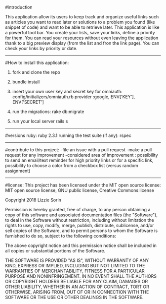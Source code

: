 #introduction

This application allow its users to keep track and organize useful links such as articles you want to read later or solutions to a problem you found (like snippet of code) and want to be able to retrieve later. 
This application is like a powerful tool bar. You create your lists, save your links, define a priority for them. You can read your resources without even leaving the application thank to a big preview display (from the list and fron the link page). You can check your links by priority or date. 

-------------------------------------------------------------------------------------------------------------

#How to install this application:

1. fork and clone the repo

2. bundle install

3. insert your own user key and secret key for omniauth:
config/initializers/omniauth.rb
provider :google, ENV['KEY'], ENV['SECRET']

4. run the migrations: 
rake db:migrate


5. run your local server
rails s

-------------------------------------------------------------------------------------------------------------

#versions
ruby: ruby 2.3.1
running the test suite (if any): rspec

-------------------------------------------------------------------------------------------------------------

#contribute to this project:
-file an issue with a pull request
-make a pull request for any improvement
-considered area of improvement : possibility to send an email/text reminder for high priority links or for a specific link, possibility to choose a color from a checkbox list (versus random assignment)

-------------------------------------------------------------------------------------------------------------

#license:
This project has been licensed under the MIT open source license:
MIT open source license, GNU public license, Creative Commons license


Copyright 2018 Lizzie Sorin

Permission is hereby granted, free of charge, to any person obtaining a copy of this software and associated documentation files (the "Software"), to deal in the Software without restriction, including without limitation the rights to use, copy, modify, merge, publish, distribute, sublicense, and/or sell copies of the Software, and to permit persons to whom the Software is furnished to do so, subject to the following conditions:

The above copyright notice and this permission notice shall be included in all copies or substantial portions of the Software.

THE SOFTWARE IS PROVIDED "AS IS", WITHOUT WARRANTY OF ANY KIND, EXPRESS OR IMPLIED, INCLUDING BUT NOT LIMITED TO THE WARRANTIES OF MERCHANTABILITY, FITNESS FOR A PARTICULAR PURPOSE AND NONINFRINGEMENT. IN NO EVENT SHALL THE AUTHORS OR COPYRIGHT HOLDERS BE LIABLE FOR ANY CLAIM, DAMAGES OR OTHER LIABILITY, WHETHER IN AN ACTION OF CONTRACT, TORT OR OTHERWISE, ARISING FROM, OUT OF OR IN CONNECTION WITH THE SOFTWARE OR THE USE OR OTHER DEALINGS IN THE SOFTWARE.
